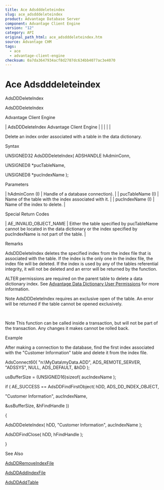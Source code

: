 ```yaml
---
title: Ace Adsdddeleteindex
slug: ace_adsdddeleteindex
product: Advantage Database Server
component: Advantage Client Engine
version: "12"
category: API
original_path_html: ace_adsdddeleteindex.htm
source: Advantage CHM
tags:
  - ace
  - advantage-client-engine
checksum: 0a7da3647934acf8d2787dc634bb4077ac3e4070
---
```


# Ace Adsdddeleteindex

AdsDDDeleteIndex

AdsDDDeleteIndex

Advantage Client Engine

| AdsDDDeleteIndex  Advantage Client Engine |  |  |  |  |

Delete an index order associated with a table in the data dictionary.

Syntax

UNSIGNED32 AdsDDDeleteIndex( ADSHANDLE hAdminConn,

UNSIGNED8 \*pucTableName,

UNSIGNED8 \*pucIndexName );

Parameters

| hAdminConn (I) | Handle of a database connection). |
| pucTableName (I) | Name of the table with the index associated with it. |
| pucIndexName (I) | Name of the index to delete. |

Special Return Codes

| AE\_INVALID\_OBJECT\_NAME | Either the table specified by pucTableName cannot be located in the data dictionary or the index specified by pucIndexName is not part of the table. |

Remarks

AdsDDDeleteIndex deletes the specified index from the index file that is associated with the table. If the index is the only one in the index file, the index file will be deleted. If the index is used by any of the tables referential integrity, it will not be deleted and an error will be returned by the function.

ALTER permissions are required on the parent table to delete a data dictionary index. See [Advantage Data Dictionary User Permissions](master_advantage_data_dictionary_user_permissions.md) for more information.

Note AdsDDDeleteIndex requires an exclusive open of the table. An error will be returned if the table cannot be opened exclusively.

 

Note This function can be called inside a transaction, but will not be part of the transaction. Any changes it makes cannot be rolled back.

Example

After making a connection to the database, find the first index associated with the "Customer Information" table and delete it from the index file.

AdsConnect60( "n:\\MyData\\myData.ADD", ADS\_REMOTE\_SERVER, "ADSSYS", NULL, ADS\_DEFAULT, &hDD );

usBufferSize = (UNSIGNED16)sizeof( aucIndexName );

if ( AE\_SUCCESS == AdsDDFindFirstObject( hDD, ADS\_DD\_INDEX\_OBJECT,

"Customer Information", aucIndexName,

&usBufferSize, &hFindHandle ))

{

AdsDDDeleteIndex( hDD, "Customer Information", aucIndexName );

AdsDDFindClose( hDD, hFindHandle );

}

See Also

[AdsDDRemoveIndexFile](ace_adsddremoveindexfile.md)

[AdsDDAddIndexFile](ace_adsddaddindexfile.md)

[AdsDDAddTable](ace_adsddaddtable.md)
